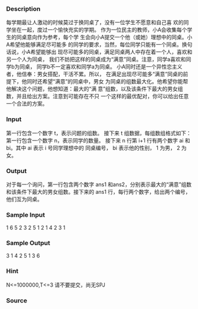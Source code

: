 
### Description
每学期最让人激动的时候莫过于换同桌了，没有一位学生不愿意和自己喜
欢的同学坐在一起，度过一个愉快充实的学期。
作为一位民主的教师，小A会收集每个学生的同桌意向作为参考，每个学
生会向小A提交一个他（或她）理想中的同桌。小A希望他能够满足尽可能多
的同学的要求，当然，每位同学只能有一个同桌。换句话说，小A希望能够出
现尽可能多的同桌，满足同桌两人中存在着一个人，喜欢和另一个人为同桌，
我们不妨把这样的同桌成为“满意”同桌。注意，同学a喜欢和同学b为同桌，
同学b不一定喜欢和同学a为同桌。
小A同时还是一个异性恋主义者，他信奉：男女搭配，干活不累。所以，
在满足出现尽可能多“满意”同桌的前提下，他同时还希望“满意”的同桌中，男女
为同桌的组数最大化。他希望你能帮他解决这个问题，他想知道：最大的“满
意”组数，以及该条件下最大的男女组数，并且给出方案。注意到可能存在不只
一个这样的最优配对，你可以给出任意一个合法的方案。


### Input
第一行包含一个数字 t，表示问题的组数。
接下来 t 组数据，每组数组格式如下：
第一行包含一个数字 n，表示同学的数量。
接下来 n 行第 i+1 行有两个数字 ai 和 bi。其中 ai 表示 i 号同学理想中的
同桌编号， bi 表示他的性别， 1 为男， 2 为女。


### Output
对于每一个询问，第一行包含两个数字 ans1 和ans2，分别表示最大的“满意”组数和该条件下最大的男女组数。接下来的 ans1 行，每行两个数字，给出两个编号，他们互为同桌。


### Sample Input
1
6
5 2
3 2
5 1
2 1
4 2
3 1
### Sample Output
3 1
4 2
5 1
3 6
### Hint
N<=1000000,T<=3
请不要提交，尚无SPJ

### Source
